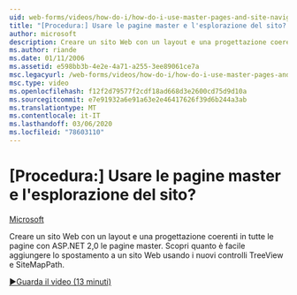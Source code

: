 ```yaml
---
uid: web-forms/videos/how-do-i/how-do-i-use-master-pages-and-site-navigation
title: "[Procedura:] Usare le pagine master e l'esplorazione del sito? | Microsoft Docs"
author: microsoft
description: Creare un sito Web con un layout e una progettazione coerenti in tutte le pagine con ASP.NET 2,0 le pagine master. Scopri quanto è facile aggiungere lo spostamento a un sito Web...
ms.author: riande
ms.date: 01/11/2006
ms.assetid: e598bb3b-4e2e-4a71-a255-3ee89061ce7a
msc.legacyurl: /web-forms/videos/how-do-i/how-do-i-use-master-pages-and-site-navigation
msc.type: video
ms.openlocfilehash: f12f2d79577f2cdf18ad668d3e2600cd75d9d10a
ms.sourcegitcommit: e7e91932a6e91a63e2e46417626f39d6b244a3ab
ms.translationtype: MT
ms.contentlocale: it-IT
ms.lasthandoff: 03/06/2020
ms.locfileid: "78603110"
---
```

# <a name="how-do-i-use-master-pages-and-site-navigation"></a>[Procedura:] Usare le pagine master e l'esplorazione del sito?

[Microsoft](https://github.com/microsoft)

Creare un sito Web con un layout e una progettazione coerenti in tutte le pagine con ASP.NET 2,0 le pagine master. Scopri quanto è facile aggiungere lo spostamento a un sito Web usando i nuovi controlli TreeView e SiteMapPath.

[&#9654;Guarda il video (13 minuti)](https://channel9.msdn.com/Blogs/ASP-NET-Site-Videos/how-do-i-use-master-pages-and-site-navigation)
